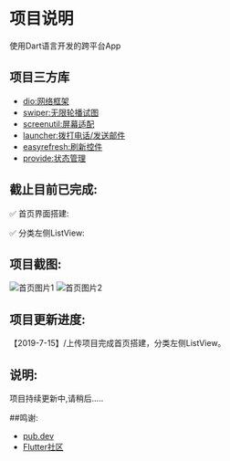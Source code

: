 # 项目说明

使用Dart语言开发的跨平台App

## 项目三方库

- [dio:网络框架](https://pub.dev/packages/dio)
- [swiper:无限轮播试图](https://pub.dev/packages/flutter_swiper)
- [screenutil:屏幕适配](https://pub.dev/packages/flutter_screenutil)
- [launcher:拨打电话/发送邮件](https://pub.dev/packages/url_launcher)
- [easyrefresh:刷新控件](https://pub.dev/packages/flutter_easyrefresh)
- [provide:状态管理](https://pub.dev/packages/provide)

## 截止目前已完成:

✅ 首页界面搭建:

✅ 分类左侧ListView:

## 项目截图:

![首页图片1](https://github.com/ryanranya/flutter_BXSH/blob/master/png/8215A912-1296-4134-BB61-09B40D6AC108.png)
![首页图片2](https://github.com/ryanranya/flutter_BXSH/blob/master/png/E0A7E7ED-CCED-4D8C-B961-D8FC2B2EBCCA.png)

## 项目更新进度:

【2019-7-15】/上传项目完成首页搭建，分类左侧ListView。

## 说明:

项目持续更新中,请稍后.....

##鸣谢:

- [pub.dev](https://pub.dev/flutter/packages?q=)
- [Flutter社区](https://juejin.im/tag/Flutter?utm_source=flutterchina&utm_medium=word&utm_content=btn&utm_campaign=q3_website)

<!--For help getting started with Flutter, view our 
#[online documentation](https://flutter.dev/docs), which offers tutorials, 
#samples, guidance on mobile development, and a full API reference.--!>
